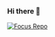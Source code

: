 ### Hi there 👋
[![Focus Repo](https://github-readme-stats.vercel.app/api/pin/?username=yujou0&repo=yujou0&show_owner=true)](https://github.com/yujou0/yujou0)
<!--
**yujou0/yujou0** is a ✨ _special_ ✨ repository because its `README.md` (this file) appears on your GitHub profile.

Here are some ideas to get you started:

- 🔭 I’m currently working on ...
- 🌱 I’m currently learning ...
- 👯 I’m looking to collaborate on ...
- 🤔 I’m looking for help with ...
- 💬 Ask me about ...
- 📫 How to reach me: ...
- 😄 Pronouns: ...
- ⚡ Fun fact: ...
-->
